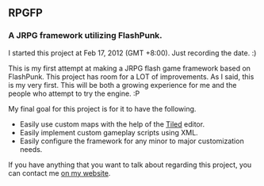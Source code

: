 ## RPGFP
### A JRPG framework utilizing FlashPunk.

I started this project at Feb 17, 2012 (GMT +8:00). Just recording the date. :)

This is my first attempt at making a JRPG flash game framework based on FlashPunk. This project has room for a LOT of improvements. As I said, this is my very first. This will be both a growing experience for me and the people who attempt to try the engine. :P

My final goal for this project is for it to have the following.

* Easily use custom maps with the help of the [Tiled](http://www.mapeditor.org/) editor.
* Easily implement custom gameplay scripts using XML.
* Easily configure the framework for any minor to major customization needs.

If you have anything that you want to talk about regarding this project, you can contact me [on my website](http://www.shedosurashu.com/pages/contact).